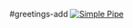 #greetings-add
[![Simple Pipe](https://github.com/nrstaber/greetings-add/actions/workflows/pipeline.yml/badge.svg)](https://github.com/nrstaber/greetings-add/actions/workflows/pipeline.yml)
